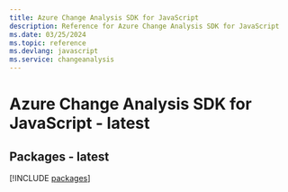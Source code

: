 ```yaml
---
title: Azure Change Analysis SDK for JavaScript
description: Reference for Azure Change Analysis SDK for JavaScript
ms.date: 03/25/2024
ms.topic: reference
ms.devlang: javascript
ms.service: changeanalysis
---
```

# Azure Change Analysis SDK for JavaScript - latest
## Packages - latest
[!INCLUDE [packages](change-analysis-index.md)]